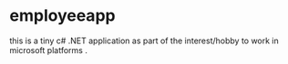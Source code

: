 # employeeapp

this is a tiny  c# .NET application as part of the interest/hobby to work in microsoft platforms . 
